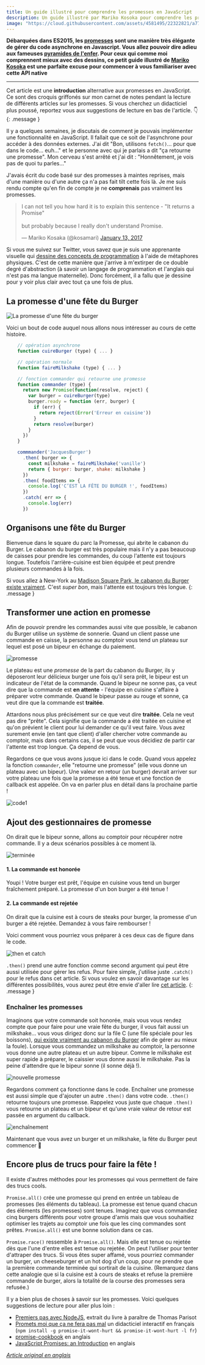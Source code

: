 ```yaml
---
title: Un guide illustré pour comprendre les promesses en JavaScript
description: Un guide illustré par Mariko Kosoka pour comprendre les promesses en JavaScript.
image: "https://cloud.githubusercontent.com/assets/4581495/22322821/a770251c-e36c-11e6-9361-021ee20bbb9d.png"
---
```


**Débarquées dans ES2015, les [promesses](https://oncletom.io/node.js/chapter-02/index.html#primitive-promise) sont une manière très élégante de gérer du code asynchrone en Javascript. Vous allez pouvoir dire adieu aux fameuses [pyramides de l'enfer](https://vimeo.com/49221062#t=154s). Pour ceux qui comme moi comprennent mieux avec des dessins, ce petit guide illustré de [Mariko Kosoka](http://kosamari.com/) est une parfaite excuse pour commencer à vous familiariser avec cette API native**

---

Cet article est une **introduction** alternative aux promesses en JavaScript.
Ce sont des croquis griffonés sur mon carnet de notes pendant la lecture de différents articles sur les promesses. Si vous cherchez un didacticiel plus poussé, reportez vous aux suggestions de lecture en bas de l'article. 👇
{: .message }

Il y a quelques semaines, je discutais de comment je pouvais implémenter une fonctionnalité en JavaScript. Il fallait que ce soit de l'asynchrone pour accéder à des données externes. J'ai dit "Bon, utilisons `fetch()`… pour que dans le code… euh…" et le personne avec qui je parlais a dit "ça retourne une promesse". Mon cerveau s'est arrêté et j'ai dit : "Honnêtement, je vois pas de quoi tu parles…"

J'avais écrit du code basé sur des promesses à maintes reprises, mais d'une manière ou d'une autre ça n'a pas fait tilt cette fois là. Je me suis rendu compte qu'en fin de compte je ne **comprenais** pas vraiment les promesses.

<blockquote class="twitter-tweet" data-lang="en"><p lang="en" dir="ltr">I can not tell you how hard it is to explain this sentence - &quot;It returns a Promise&quot;<br><br>but probably because I really don&#39;t understand Promise.</p>&mdash; Mariko Kosaka (@kosamari) <a href="https://twitter.com/kosamari/status/819972802220589056">January 13, 2017</a></blockquote>
<script async src="//platform.twitter.com/widgets.js" charset="utf-8"></script>

Si vous me suivez sur Twitter, vous savez que je suis une apprenante visuelle qui [dessine des concepts de programmation](https://twitter.com/kosamari/status/806941856777011200) à l'aide de métaphores physiques. C'est de cette manière que j'arrive à m'extirper de ce double degré d'abstraction (à savoir un langage de programmation et l'anglais qui n'est pas ma langue maternelle). Donc forcément, il a fallu que je dessine pour y voir plus clair avec tout ça une fois de plus.

## La promesse d'une fête du Burger

![La promesse d'une fête du burger](https://cloud.githubusercontent.com/assets/4581495/22322821/a770251c-e36c-11e6-9361-021ee20bbb9d.png)

Voici un bout de code auquel nous allons nous intéresser au cours de cette histoire.

```js
    // opération asynchrone
    function cuireBurger (type) { ... }

    // opération normale
    function faireMilkshake (type) { ... }

    // fonction commander qui retourne une promesse
    function commander (type) {
      return new Promise(function(resolve, reject) {
        var burger = cuireBurger(type)
        burger.ready = function (err, burger) {
          if (err) {
            return reject(Error('Erreur en cuisine'))
          }
          return resolve(burger)
        }
      })
    }

    commmander('JacquesBurger')
      .then( burger => {
        const milkshake = faireMilkshake('vanille')
        return { burger: burger, shake: milkshake }
      })
      .then( foodItems => {
        console.log('C’EST LA FÊTE DU BURGER !', foodItems)
      })
      .catch( err => {
        console.log(err)
      })
```

## Organisons une fête du Burger

Bienvenue dans le square du parc la Promesse, qui abrite le cabanon du Burger. Le cabanon du burger est très populaire mais il n'y a pas beaucoup de caisses pour prendre les commandes, du coup l'attente est toujours longue. Toutefois l'arrière-cuisine est bien équipée et peut prendre plusieurs commandes à la fois.

Si vous allez à New-York au [Madison Square Park, le cabanon du Burger existe vraiment](http://www.foodsmackdown.com/2011/08/shake-shack-new-york-madison-square-park/). C'est *super bon*, mais l'attente est toujours très longue.
{: .message }

## Transformer une action en promesse

Afin de pouvoir prendre les commandes aussi vite que possible, le cabanon du Burger utilise un système de sonnerie. Quand un client passe une commande en caisse, la personne au comptoir vous tend un plateau sur lequel est posé un bipeur en échange du paiement.

![promesse](https://cloud.githubusercontent.com/assets/4581495/22322842/ca748288-e36c-11e6-9ee5-dcac2edaf041.png)

Le plateau est une _promesse_ de la part du cabanon du Burger, ils y déposeront leur délicieux burger une fois qu'il sera prêt, le bipeur est un indicateur de l'état de la commande. Quand le bipeur ne sonne pas, ça veut dire que la commande est **en attente** - l'équipe en cuisine s'affaire à préparer votre commande. Quand le bipeur passe au rouge et sonne, ça veut dire que la commande est **traitée**.

Attardons nous plus précisément sur ce que veut dire **traitée**. Cela ne veut pas dire "prête". Cela signifie que la commande a été traitée en cuisine et qu'on prévient le client pour lui demander ce qu'il veut faire. Vous avez surement envie (en tant que client) d'aller chercher votre commande au comptoir, mais dans certains cas, il se peut que vous décidiez de partir car l'attente est trop longue. Ça depend de vous.

Regardons ce que vous avons jusque ici dans le code. Quand vous appelez la fonction `commander`, elle "retourne une promesse" (elle vous donne un plateau avec un bipeur). Une valeur en retour (un burger) devrait arriver sur votre plateau une fois que la promesse a été tenue et une fonction de callback est appelée. On va en parler plus en détail dans la prochaine partie !

![code1](https://cloud.githubusercontent.com/assets/4581495/22364172/9663c05e-e43d-11e6-8824-234617eca8cd.png)

## Ajout des gestionnaires de promesse

On dirait que le bipeur sonne, allons au comptoir pour récupérer notre commande. Il y a deux scénarios possibles à ce moment là.

![terminée](https://cloud.githubusercontent.com/assets/4581495/22322847/d7c06e98-e36c-11e6-9c40-3d76dc381357.png)

#### 1. La commande est honorée

Youpi ! Votre burger est prêt, l'équipe en cuisine vous tend un burger fraîchement préparé. La promesse d'un bon burger a été tenue !

#### 2. La commande est rejetée

On dirait que la cuisine est à cours de steaks pour burger, la promesse d'un burger a été rejetée. Demandez à vous faire rembourser !

Voici comment vous pourriez vous préparer à ces deux cas de figure dans le code.

![then et catch](https://cloud.githubusercontent.com/assets/4581495/22364173/966f03a6-e43d-11e6-942c-95a2c191af3f.png)

`.then()` prend une autre fonction comme second argument qui peut être aussi utilisée pour gérer les refus. Pour faire simple, j'utilise juste
`.catch()` pour le refus dans cet article. Si vous voulez en savoir davantage sur les différentes possibilités, vous aurez peut être envie d'aller lire [cet
article](https://developers.google.com/web/fundamentals/getting-started/primers/promises#error_handling).
{: .message }

### Enchaîner les promesses

Imaginons que votre commande soit honorée, mais vous vous rendez compte que pour faire pour une vraie fête du burger, il vous fait aussi un milkshake… vous vous dirigez donc sur la file C (une file spéciale pour les boissons), [qui existe vraiment au cabanon du Burger](http://midtownlunch.com/2010/08/02/midtown-times-square-shake-shack-finally-add-a-c-line/)
afin de gérer au mieux la foule). Lorsque vous commandez un milkshake au comptoir, la personne vous donne une autre plateau et un autre bipeur. Comme le milkshake est super rapide à préparer, le caissier vous donne aussi le milkshake. Pas la peine d'attendre que le bipeur sonne (il sonne déjà !).

![nouvelle promesse](https://cloud.githubusercontent.com/assets/4581495/22322865/e95a7b58-e36c-11e6-9947-ed7505a92558.png)

Regardons comment ça fonctionne dans le code. Enchaîner une promesse est aussi simple que d'ajouter un autre `.then()` dans votre code. `.then()` retourne toujours une promesse. Rappelez vous juste que chaque `.then()` vous retourne un plateau et un bipeur et qu'une vraie valeur de retour est passée en argument du callback.

![enchaînement](https://cloud.githubusercontent.com/assets/4581495/22324122/5913c8d4-e375-11e6-8171-29f232dd0d0b.png)

Maintenant que vous avez un burger et un milkshake, la fête du Burger peut commencer 🎉

## Encore plus de trucs pour faire la fête !

Il existe d'autres méthodes pour les promesses qui vous permettent de faire des trucs cools.

`Promise.all()` crée une promesse qui prend en entrée un tableau de promesses (les éléments du tableau). La promesse est tenue quand chacun des éléments (les promesses) sont tenues. Imaginez que vous commandiez cinq burgers différents pour votre groupe d'amis mais que vous souhaitiez optimiser les trajets au comptoir une fois que les cinq commandes sont prêtes. `Promise.all()` est une bonne solution dans ce cas.

`Promise.race()` ressemble à `Promise.all()`. Mais elle est tenue ou rejetée dès que l'une d'entre elles est tenue ou rejetée. On peut l'utiliser pour tenter d'attraper des trucs. Si vous êtes super affamé, vous pourriez commander un burger, un cheeseburger et un hot dog d'un coup, pour ne prendre que la première commande terminée qui sortirait de la cuisine. (Remarquez dans cette analogie que si la cuisine est à cours de steaks et refuse la première commande de burger, alors la totalité de la course des promesses sera refusée.)

Il y a bien plus de choses à savoir sur les promesses. Voici quelques suggestions de lecture pour aller plus loin :

-   [Premiers pas avec NodeJS](https://oncletom.io/node.js/chapter-02/), extrait du livre à paraître de Thomas Parisot
-   [Promets moi que ça ne fera pas mal](https://github.com/stevekane/promise-it-wont-hurt) un didacticiel interactif en français (`npm install -g promise-it-wont-hurt && promise-it-wont-hurt -l fr`)
-   [promise-cookbook](https://github.com/mattdesl/promise-cookbook/blob/master/README.md) en anglais
-   [JavaScript Promises: an
    Introduction](https://developers.google.com/web/fundamentals/getting-started/primers/promises) en anglais

_[Article original en anglais](http://kosamari.com/notes/the-promise-of-a-burger-party)_
